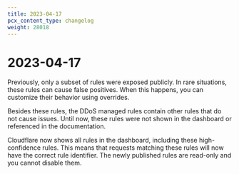 ```yaml
---
title: 2023-04-17
pcx_content_type: changelog
weight: 28018
---
```


# 2023-04-17

Previously, only a subset of rules were exposed publicly. In rare situations, these rules can cause false positives. When this happens, you can customize their behavior using overrides.

Besides these rules, the DDoS managed rules contain other rules that do not cause issues. Until now, these rules were not shown in the dashboard or referenced in the documentation.

Cloudflare now shows all rules in the dashboard, including these high-confidence rules. This means that requests matching these rules will now have the correct rule identifier. The newly published rules are read-only and you cannot disable them.

